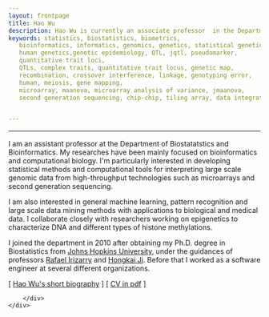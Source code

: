 ```yaml
---
layout: frontpage
title: Hao Wu
description: Hao Wu is currently an associate professor  in the Department of Biostatistics and Bioinformatics at Emory University 
keywords: statistics, biostatistics, biometrics,
   bioinformatics, informatics, genomics, genetics, statistical genetics,
   human genetics,genetic epidemiology, QTL, jqtl, pseudomarker,
   quantitative trait loci,
   QTLs, complex traits, quantitative trait locus, genetic map,
   recombination, crossover interference, linkage, genotyping error,
   human, meiosis, gene mapping,
   microarray, maanova, microarray analysis of variance, jmaanova,
   second generation sequencing, chip-chip, tiling array, data integration, DSS


---
```

<!--
<div class="navbar">
  <div class="navbar-inner">
      <ul class="nav">
          <li><a href="https://scholar.google.com/citations?user=nDSGBakAAAAJ&hl=en">Google Scholar</a></li>
          <li><a href="https://github.com/benliemory">Github</a></li>
      </ul>
  </div>
-->


<div class="container">
<TABLE height=1 cellSpacing=0 cellPadding=5 border=0>
<TBODY>
<TR>
<TD vAlign=center width=150 height=200>
<P><IMG alt=photo hspace=10
src="../assets/pics/wu_small.png"  align=left></P></TD>
<TD vAlign=center height=200>
<h3>Hao Wu, Ph.D.</h3>
<P><a href="http://www.sph.emory.edu/cms/departments_centers/bios/index.html">
Department of Biostatistics and Bioinformatics</a> <br>
<a href="http://www.sph.emory.edu/cms/index.html">Rollins School of Public Health</a><br>
<a href="http://www.emory.edu">Emory University</a><p>
1518 Clifton Rd., NE<br>
Atlanta, GA 30322<br>
Email: hao.wu AT emory DOT edu <br>
Phone: (404)727-8633<br>
Fax: (404)727-1370<br>
</TD></TR>
</TBODY></TABLE>


<p>I am an assistant professor at the Department of Biostatatstics and Bioinformatics.
My researches have been mainly focused on bioinformatics and computational biology.
I'm particularly interested in developing statistical methods and computational
tools for interpreting large scale genomic data from high-throughput
technologies such as microarrays and second generation sequencing.
<p>
I am also interested in general machine learning, pattern recognition and
large scale data mining methods with applications to biological and medical data.
I collaborate closely with researchers working on epigenetics to characterize
DNA and different types of histone methylations.
<p>
I joined the department in 2010 after obtaining my Ph.D.
degree in Biostatistics from
<a href="http://www.biostat.jhsph.edu">Johns Hopkins University</a>,
under the guidances of professors
<a href="http://rafalab.jhsph.edu">Rafael Irizarry</a> and
<a href="http://www.biostat.jhsph.edu/~hji">Hongkai Ji</a>.
Before that I worked as a software engineer at several different organizations.
<p>
[ <a href="bio.html">Hao Wu's short biography</a> ]  [ <a href="wu-cv-2010.pdf">CV in pdf</a> ]


        </div>
    </div>
</div>





</div>



<!--

<table class="wide">
<tr>
  <td class="left">
    <a href="pages/publpics/iplotCorr.html">
        <img src="assets/publpics/iplotCorr.png" alt="R/qtlcharts example" title="R/qtlcharts example"/>
    </a>
  </td>
  <td class="right">
    <a href="pages/publpics/tian2016_fig4.html">
        <img src="assets/publpics/tian2016_fig4.png" alt="Tian et
        al. (2016) Fig 4" title="Tian et al. (2016) Fig 4"/>
    </a>
  </td>
</tr>
<tr>
  <td class="left">
    <a href="pages/publpics/samplemixups_fig7.html">
        <img src="assets/publpics/samplemixups_fig7.png" alt="Broman et al. (2013) Fig 7" title="Broman et al. (2013) Fig 7"/>
    </a>
  </td>
  <td class="right">
    <a href="pages/publpics/isletc6_fig4.html">
        <img src="assets/publpics/isletc6_fig4.png" alt="Tian et al. (2015) Fig 4" title="Tian et al. (2015) Fig 4"/>
    </a>
  </td>
</tr>
</table>

<div class="navbar">
  <div class="navbar-inner">
      <ul class="nav">
          <li><a href="morefigs.html">see more figures</a></li>
      </ul>
  </div>
</div>

-->
